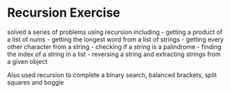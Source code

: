 # Recursion Exercise

solved a series of problems using recursion including - getting a product of a list of nums - getting the longest word from a list of strings - getting every other character from a string - checking if a string is a palindrome - finding the index of a string in a list - reversing a string and extracting strings from a given object

Also used recursion to complete a binary search, balanced brackets, split squares and boggle
